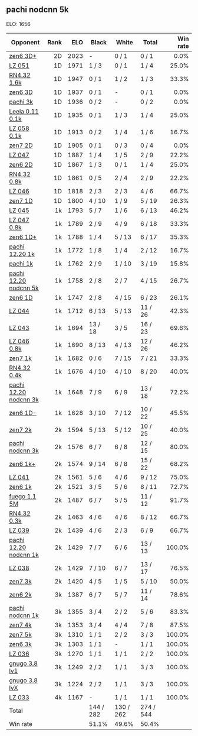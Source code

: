 ## pachi nodcnn 5k ##

ELO: 1656

Opponent | Rank | ELO | Black | White | Total | Win rate
---------|-----:|----:|-------|-------|-------|-------:
[zen6 3D+](zen6%203D+.md) | 2D | 2023 | - | 0 / 1 | 0 / 1 | 0.0%
[LZ 051](LZ%20051.md) | 1D | 1971 | 1 / 3 | 0 / 1 | 1 / 4 | 25.0%
[RN4.32 1.6k](RN4.32%201.6k.md) | 1D | 1947 | 0 / 1 | 1 / 2 | 1 / 3 | 33.3%
[zen6 3D](zen6%203D.md) | 1D | 1937 | 0 / 1 | - | 0 / 1 | 0.0%
[pachi 3k](pachi%203k.md) | 1D | 1936 | 0 / 2 | - | 0 / 2 | 0.0%
[Leela 0.11 0.1k](Leela%200.11%200.1k.md) | 1D | 1935 | 0 / 1 | 1 / 3 | 1 / 4 | 25.0%
[LZ 058 0.1k](LZ%20058%200.1k.md) | 1D | 1913 | 0 / 2 | 1 / 4 | 1 / 6 | 16.7%
[zen7 2D](zen7%202D.md) | 1D | 1905 | 0 / 1 | 0 / 3 | 0 / 4 | 0.0%
[LZ 047](LZ%20047.md) | 1D | 1887 | 1 / 4 | 1 / 5 | 2 / 9 | 22.2%
[zen6 2D](zen6%202D.md) | 1D | 1867 | 1 / 3 | 0 / 1 | 1 / 4 | 25.0%
[RN4.32 0.8k](RN4.32%200.8k.md) | 1D | 1861 | 0 / 5 | 2 / 4 | 2 / 9 | 22.2%
[LZ 046](LZ%20046.md) | 1D | 1818 | 2 / 3 | 2 / 3 | 4 / 6 | 66.7%
[zen7 1D](zen7%201D.md) | 1D | 1800 | 4 / 10 | 1 / 9 | 5 / 19 | 26.3%
[LZ 045](LZ%20045.md) | 1k | 1793 | 5 / 7 | 1 / 6 | 6 / 13 | 46.2%
[LZ 047 0.8k](LZ%20047%200.8k.md) | 1k | 1789 | 2 / 9 | 4 / 9 | 6 / 18 | 33.3%
[zen6 1D+](zen6%201D+.md) | 1k | 1788 | 1 / 4 | 5 / 13 | 6 / 17 | 35.3%
[pachi 12.20 1k](pachi%2012.20%201k.md) | 1k | 1772 | 1 / 8 | 1 / 4 | 2 / 12 | 16.7%
[pachi 1k](pachi%201k.md) | 1k | 1762 | 2 / 9 | 1 / 10 | 3 / 19 | 15.8%
[pachi 12.20 nodcnn 5k](pachi%2012.20%20nodcnn%205k.md) | 1k | 1758 | 2 / 8 | 2 / 7 | 4 / 15 | 26.7%
[zen6 1D](zen6%201D.md) | 1k | 1747 | 2 / 8 | 4 / 15 | 6 / 23 | 26.1%
[LZ 044](LZ%20044.md) | 1k | 1712 | 6 / 13 | 5 / 13 | 11 / 26 | 42.3%
[LZ 043](LZ%20043.md) | 1k | 1694 | 13 / 18 | 3 / 5 | 16 / 23 | 69.6%
[LZ 046 0.8k](LZ%20046%200.8k.md) | 1k | 1690 | 8 / 13 | 4 / 13 | 12 / 26 | 46.2%
[zen7 1k](zen7%201k.md) | 1k | 1682 | 0 / 6 | 7 / 15 | 7 / 21 | 33.3%
[RN4.32 0.4k](RN4.32%200.4k.md) | 1k | 1676 | 4 / 10 | 4 / 10 | 8 / 20 | 40.0%
[pachi 12.20 nodcnn 3k](pachi%2012.20%20nodcnn%203k.md) | 1k | 1648 | 7 / 9 | 6 / 9 | 13 / 18 | 72.2%
[zen6 1D-](zen6%201D-.md) | 1k | 1628 | 3 / 10 | 7 / 12 | 10 / 22 | 45.5%
[zen7 2k](zen7%202k.md) | 2k | 1594 | 5 / 13 | 5 / 12 | 10 / 25 | 40.0%
[pachi nodcnn 3k](pachi%20nodcnn%203k.md) | 2k | 1576 | 6 / 7 | 6 / 8 | 12 / 15 | 80.0%
[zen6 1k+](zen6%201k+.md) | 2k | 1574 | 9 / 14 | 6 / 8 | 15 / 22 | 68.2%
[LZ 041](LZ%20041.md) | 2k | 1561 | 5 / 6 | 4 / 6 | 9 / 12 | 75.0%
[zen6 1k](zen6%201k.md) | 2k | 1521 | 3 / 5 | 5 / 6 | 8 / 11 | 72.7%
[fuego 1.1 5M](fuego%201.1%205M.md) | 2k | 1487 | 6 / 7 | 5 / 5 | 11 / 12 | 91.7%
[RN4.32 0.3k](RN4.32%200.3k.md) | 2k | 1463 | 4 / 6 | 4 / 6 | 8 / 12 | 66.7%
[LZ 039](LZ%20039.md) | 2k | 1439 | 4 / 6 | 2 / 3 | 6 / 9 | 66.7%
[pachi 12.20 nodcnn 1k](pachi%2012.20%20nodcnn%201k.md) | 2k | 1429 | 7 / 7 | 6 / 6 | 13 / 13 | 100.0%
[LZ 038](LZ%20038.md) | 2k | 1429 | 7 / 10 | 6 / 7 | 13 / 17 | 76.5%
[zen7 3k](zen7%203k.md) | 2k | 1420 | 4 / 5 | 1 / 5 | 5 / 10 | 50.0%
[zen6 2k](zen6%202k.md) | 3k | 1387 | 6 / 7 | 5 / 7 | 11 / 14 | 78.6%
[pachi nodcnn 1k](pachi%20nodcnn%201k.md) | 3k | 1355 | 3 / 4 | 2 / 2 | 5 / 6 | 83.3%
[zen7 4k](zen7%204k.md) | 3k | 1353 | 3 / 4 | 4 / 4 | 7 / 8 | 87.5%
[zen7 5k](zen7%205k.md) | 3k | 1310 | 1 / 1 | 2 / 2 | 3 / 3 | 100.0%
[zen6 3k](zen6%203k.md) | 3k | 1303 | 1 / 1 | - | 1 / 1 | 100.0%
[LZ 036](LZ%20036.md) | 3k | 1270 | 1 / 1 | 1 / 1 | 2 / 2 | 100.0%
[gnugo 3.8 lv1](gnugo%203.8%20lv1.md) | 3k | 1249 | 2 / 2 | 1 / 1 | 3 / 3 | 100.0%
[gnugo 3.8 lvX](gnugo%203.8%20lvX.md) | 3k | 1224 | 2 / 2 | 1 / 1 | 3 / 3 | 100.0%
[LZ 033](LZ%20033.md) | 4k | 1167 | - | 1 / 1 | 1 / 1 | 100.0%
Total | | | 144 / 282 | 130 / 262 | 274 / 544 | 
Win rate| | | 51.1% | 49.6% | 50.4% | 
